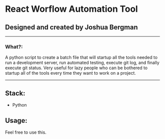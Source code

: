 # React Worflow Automation Tool

## Designed and created by Joshua Bergman

---

### What?:

A python script to create a batch file that will startup all the tools needed to run a development server, run automated testing, execute git log, and finally execute git status.
Very useful for lazy people who can be bothered to startup all of the tools every time they want to work on a project.

---

## Stack:

- Python

## Usage:

Feel free to use this.
